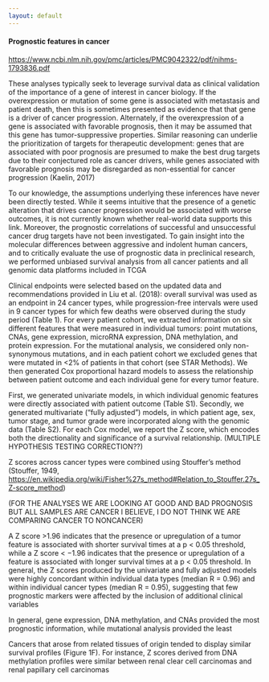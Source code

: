 ```yaml
---
layout: default
---
```


#### Prognostic features in cancer

https://www.ncbi.nlm.nih.gov/pmc/articles/PMC9042322/pdf/nihms-1793836.pdf

These analyses typically seek to leverage survival data as clinical validation of the importance of a gene of interest in cancer biology. If the overexpression or mutation of some gene is associated with metastasis and patient death, then this is sometimes presented as evidence that that gene is a driver of cancer progression. Alternately, if the overexpression of a gene is associated with favorable prognosis, then it may be assumed that this gene has tumor-suppressive properties. Similar reasoning can underlie the prioritization of targets for therapeutic development: genes that are associated with poor prognosis are presumed to make the best drug targets due to their conjectured role as cancer drivers, while genes associated with favorable prognosis may be disregarded as non-essential for cancer progression (Kaelin, 2017)

To our knowledge, the assumptions underlying these inferences have never been directly tested. While it seems intuitive that the presence of a genetic alteration that drives cancer progression would be associated with worse outcomes, it is not currently known whether real-world data supports this link. Moreover, the prognostic correlations of successful
and unsuccessful cancer drug targets have not been investigated. To gain insight into the molecular differences between aggressive and indolent human cancers, and to critically evaluate the use of prognostic data in preclinical research, we performed unbiased survival analysis from all cancer patients and all genomic data platforms included in TCGA

Clinical endpoints were selected based on the updated data and recommendations provided in Liu et al. (2018): overall survival was used as an endpoint in 24 cancer types, while progression-free intervals were used in 9 cancer types for which few deaths were observed during the study period (Table 1). For every patient cohort, we extracted information on
six different features that were measured in individual tumors: point mutations, CNAs, gene expression, microRNA expression, DNA methylation, and protein expression. For the mutational analysis, we considered only non-synonymous mutations, and in each patient cohort we excluded genes that were mutated in <2% of patients in that cohort (see STAR Methods). We then generated Cox proportional hazard models to assess the relationship between patient outcome and each individual gene for every tumor feature.


First, we generated univariate models, in which individual genomic features were directly associated with patient outcome (Table S1). Secondly, we generated multivariate (“fully adjusted”) models, in which patient age, sex, tumor stage, and tumor grade were incorporated along with the genomic data (Table S2). For each Cox model, we report the Z score, which encodes both the directionality and significance of a survival relationship. (MULTIPLE HYPOTHESIS TESTING CORRECTION??)


Z scores across cancer types were combined using Stouffer’s method (Stouffer, 1949, https://en.wikipedia.org/wiki/Fisher%27s_method#Relation_to_Stouffer.27s_Z-score_method)


(FOR THE ANALYSES WE ARE LOOKING AT GOOD AND BAD PROGNOSIS BUT ALL SAMPLES ARE CANCER I BELIEVE, I DO NOT THINK WE ARE COMPARING CANCER TO NONCANCER)

A Z score >1.96 indicates that the presence or upregulation of a tumor feature is associated with shorter survival times at a p
< 0.05 threshold, while a Z score < −1.96 indicates that the presence or upregulation of a feature is associated with longer survival times at a p < 0.05 threshold. In general, the Z scores produced by the univariate and fully adjusted models were highly concordant within individual data types (median R = 0.96) and within individual cancer types (median R = 0.95), suggesting that few prognostic markers were affected by the inclusion of additional clinical variables


 In general, gene expression, DNA methylation, and CNAs provided the most prognostic information, while mutational analysis provided the least


 Cancers that arose from related tissues of origin tended
to display similar survival profiles (Figure 1F). For instance, Z scores derived from DNA methylation profiles were similar between renal clear cell carcinomas and renal papillary cell carcinomas
